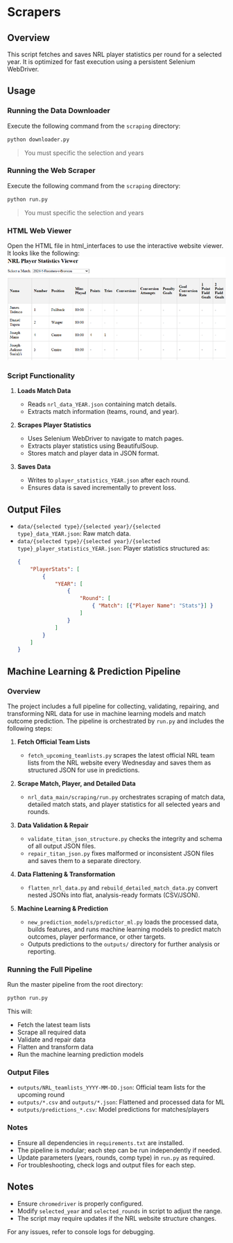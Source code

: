 # Scrapers

## Overview
This script fetches and saves NRL player statistics per round for a selected year. It is optimized for fast execution using a persistent Selenium WebDriver.

## Usage

### Running the Data Downloader
Execute the following command from the `scraping` directory:
```bash
python downloader.py
```
> You must specific the selection and years

### Running the Web Scraper
Execute the following command from the `scraping` directory:
```bash
python run.py
```
> You must specific the selection and years

### HTML Web Viewer
Open the HTML file in html_interfaces to use the interactive website viewer. It looks like the following:
![alt text](image.png)

### Script Functionality
1. **Loads Match Data**
   - Reads `nrl_data_YEAR.json` containing match details.
   - Extracts match information (teams, round, and year).

2. **Scrapes Player Statistics**
   - Uses Selenium WebDriver to navigate to match pages.
   - Extracts player statistics using BeautifulSoup.
   - Stores match and player data in JSON format.

3. **Saves Data**
   - Writes to `player_statistics_YEAR.json` after each round.
   - Ensures data is saved incrementally to prevent loss.

## Output Files
- `data/{selected type}/{selected year}/{selected type}_data_YEAR.json`: Raw match data.
- `data/{selected type}/{selected year}/{selected type}_player_statistics_YEAR.json`: Player statistics structured as:
  ```json
  {
      "PlayerStats": [
          {
              "YEAR": [
                  {
                      "Round": [
                          { "Match": [{"Player Name": "Stats"}] }
                      ]
                  }
              ]
          }
      ]
  }
  ```

## Machine Learning & Prediction Pipeline

### Overview
The project includes a full pipeline for collecting, validating, repairing, and transforming NRL data for use in machine learning models and match outcome prediction. The pipeline is orchestrated by `run.py` and includes the following steps:

1. **Fetch Official Team Lists**
   - `fetch_upcoming_teamlists.py` scrapes the latest official NRL team lists from the NRL website every Wednesday and saves them as structured JSON for use in predictions.

2. **Scrape Match, Player, and Detailed Data**
   - `nrl_data_main/scraping/run.py` orchestrates scraping of match data, detailed match stats, and player statistics for all selected years and rounds.

3. **Data Validation & Repair**
   - `validate_titan_json_structure.py` checks the integrity and schema of all output JSON files.
   - `repair_titan_json.py` fixes malformed or inconsistent JSON files and saves them to a separate directory.

4. **Data Flattening & Transformation**
   - `flatten_nrl_data.py` and `rebuild_detailed_match_data.py` convert nested JSONs into flat, analysis-ready formats (CSV/JSON).

5. **Machine Learning & Prediction**
   - `new_prediction_models/predictor_ml.py` loads the processed data, builds features, and runs machine learning models to predict match outcomes, player performance, or other targets.
   - Outputs predictions to the `outputs/` directory for further analysis or reporting.

### Running the Full Pipeline
Run the master pipeline from the root directory:
```bash
python run.py
```
This will:
- Fetch the latest team lists
- Scrape all required data
- Validate and repair data
- Flatten and transform data
- Run the machine learning prediction models

### Output Files
- `outputs/NRL_teamlists_YYYY-MM-DD.json`: Official team lists for the upcoming round
- `outputs/*.csv` and `outputs/*.json`: Flattened and processed data for ML
- `outputs/predictions_*.csv`: Model predictions for matches/players

### Notes
- Ensure all dependencies in `requirements.txt` are installed.
- The pipeline is modular; each step can be run independently if needed.
- Update parameters (years, rounds, comp type) in `run.py` as required.
- For troubleshooting, check logs and output files for each step.

## Notes
- Ensure `chromedriver` is properly configured.
- Modify `selected_year` and `selected_rounds` in script to adjust the range.
- The script may require updates if the NRL website structure changes.

For any issues, refer to console logs for debugging.



